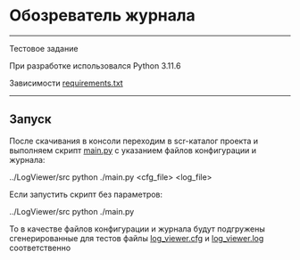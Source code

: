 # Обозреватель журнала 

_______________________________________________________________________________________________

Тестовое задание

При разработке использовался Python 3.11.6

Зависимости [requirements.txt](requirements.txt)

___
## Запуск

После скачивания в консоли переходим в scr-каталог проекта
и выполняем скрипт [main.py](src/main.py) с указанием файлов конфигурации и журнала: 

../LogViewer/src python ./main.py <cfg_file> <log_file>

Если запустить скрипт без параметров:

../LogViewer/src python ./main.py

То в качестве файлов конфигурации и журнала будут подгружены 
сгенерированные для тестов файлы [log_viewer.cfg](src/resourses/log_viewer.cfg) и 
[log_viewer.log](src/resourses/log_viewer.log) соответственно